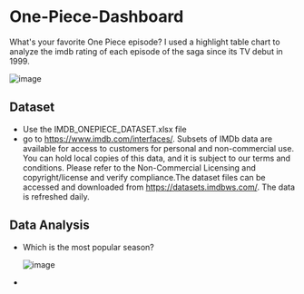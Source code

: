 # One-Piece-Dashboard
What's your favorite One Piece episode? I used a highlight table chart to analyze the imdb rating of each episode of the saga since its TV debut in 1999.


![image](https://user-images.githubusercontent.com/14616032/130365087-9199ee1f-46ae-45ab-a4a9-6b0bf762d87d.png)


## Dataset
* Use the IMDB_ONEPIECE_DATASET.xlsx file
* go to https://www.imdb.com/interfaces/. Subsets of IMDb data are available for access to customers for personal and non-commercial use. You can hold local copies of this data, and it is subject to our terms and conditions. Please refer to the Non-Commercial Licensing and copyright/license and verify compliance.The dataset files can be accessed and downloaded from https://datasets.imdbws.com/. The data is refreshed daily.


## Data Analysis

* Which is the most popular season?

  ![image](https://user-images.githubusercontent.com/14616032/130365769-98826e8e-3a2d-44fe-89ef-6317cda3da6c.png)


* 
